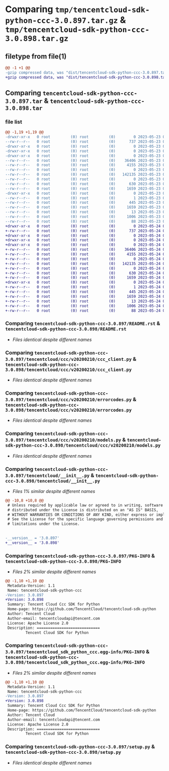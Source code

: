 # Comparing `tmp/tencentcloud-sdk-python-ccc-3.0.897.tar.gz` & `tmp/tencentcloud-sdk-python-ccc-3.0.898.tar.gz`

## filetype from file(1)

```diff
@@ -1 +1 @@
-gzip compressed data, was "dist/tencentcloud-sdk-python-ccc-3.0.897.tar", last modified: Tue May 23 02:16:15 2023, max compression
+gzip compressed data, was "dist/tencentcloud-sdk-python-ccc-3.0.898.tar", last modified: Wed May 24 01:47:43 2023, max compression
```

## Comparing `tencentcloud-sdk-python-ccc-3.0.897.tar` & `tencentcloud-sdk-python-ccc-3.0.898.tar`

### file list

```diff
@@ -1,19 +1,19 @@
-drwxr-xr-x   0 root         (0) root         (0)        0 2023-05-23 02:16:15.000000 tencentcloud-sdk-python-ccc-3.0.897/
--rw-r--r--   0 root         (0) root         (0)      737 2023-05-23 02:16:15.000000 tencentcloud-sdk-python-ccc-3.0.897/README.rst
-drwxr-xr-x   0 root         (0) root         (0)        0 2023-05-23 02:16:15.000000 tencentcloud-sdk-python-ccc-3.0.897/tencentcloud/
-drwxr-xr-x   0 root         (0) root         (0)        0 2023-05-23 02:16:15.000000 tencentcloud-sdk-python-ccc-3.0.897/tencentcloud/ccc/
-drwxr-xr-x   0 root         (0) root         (0)        0 2023-05-23 02:16:15.000000 tencentcloud-sdk-python-ccc-3.0.897/tencentcloud/ccc/v20200210/
--rw-r--r--   0 root         (0) root         (0)    36406 2023-05-23 02:16:15.000000 tencentcloud-sdk-python-ccc-3.0.897/tencentcloud/ccc/v20200210/ccc_client.py
--rw-r--r--   0 root         (0) root         (0)     4155 2023-05-23 02:16:15.000000 tencentcloud-sdk-python-ccc-3.0.897/tencentcloud/ccc/v20200210/errorcodes.py
--rw-r--r--   0 root         (0) root         (0)        0 2023-05-23 02:16:15.000000 tencentcloud-sdk-python-ccc-3.0.897/tencentcloud/ccc/v20200210/__init__.py
--rw-r--r--   0 root         (0) root         (0)   142135 2023-05-23 02:16:15.000000 tencentcloud-sdk-python-ccc-3.0.897/tencentcloud/ccc/v20200210/models.py
--rw-r--r--   0 root         (0) root         (0)        0 2023-05-23 02:16:15.000000 tencentcloud-sdk-python-ccc-3.0.897/tencentcloud/ccc/__init__.py
--rw-r--r--   0 root         (0) root         (0)      630 2023-05-23 02:16:15.000000 tencentcloud-sdk-python-ccc-3.0.897/tencentcloud/__init__.py
--rw-r--r--   0 root         (0) root         (0)     1659 2023-05-23 02:16:15.000000 tencentcloud-sdk-python-ccc-3.0.897/PKG-INFO
-drwxr-xr-x   0 root         (0) root         (0)        0 2023-05-23 02:16:15.000000 tencentcloud-sdk-python-ccc-3.0.897/tencentcloud_sdk_python_ccc.egg-info/
--rw-r--r--   0 root         (0) root         (0)        1 2023-05-23 02:16:15.000000 tencentcloud-sdk-python-ccc-3.0.897/tencentcloud_sdk_python_ccc.egg-info/dependency_links.txt
--rw-r--r--   0 root         (0) root         (0)      445 2023-05-23 02:16:15.000000 tencentcloud-sdk-python-ccc-3.0.897/tencentcloud_sdk_python_ccc.egg-info/SOURCES.txt
--rw-r--r--   0 root         (0) root         (0)     1659 2023-05-23 02:16:15.000000 tencentcloud-sdk-python-ccc-3.0.897/tencentcloud_sdk_python_ccc.egg-info/PKG-INFO
--rw-r--r--   0 root         (0) root         (0)       13 2023-05-23 02:16:15.000000 tencentcloud-sdk-python-ccc-3.0.897/tencentcloud_sdk_python_ccc.egg-info/top_level.txt
--rw-r--r--   0 root         (0) root         (0)     1006 2023-05-23 02:16:15.000000 tencentcloud-sdk-python-ccc-3.0.897/setup.py
--rw-r--r--   0 root         (0) root         (0)       88 2023-05-23 02:16:15.000000 tencentcloud-sdk-python-ccc-3.0.897/setup.cfg
+drwxr-xr-x   0 root         (0) root         (0)        0 2023-05-24 01:47:43.000000 tencentcloud-sdk-python-ccc-3.0.898/
+-rw-r--r--   0 root         (0) root         (0)      737 2023-05-24 01:47:43.000000 tencentcloud-sdk-python-ccc-3.0.898/README.rst
+drwxr-xr-x   0 root         (0) root         (0)        0 2023-05-24 01:47:43.000000 tencentcloud-sdk-python-ccc-3.0.898/tencentcloud/
+drwxr-xr-x   0 root         (0) root         (0)        0 2023-05-24 01:47:43.000000 tencentcloud-sdk-python-ccc-3.0.898/tencentcloud/ccc/
+drwxr-xr-x   0 root         (0) root         (0)        0 2023-05-24 01:47:43.000000 tencentcloud-sdk-python-ccc-3.0.898/tencentcloud/ccc/v20200210/
+-rw-r--r--   0 root         (0) root         (0)    36406 2023-05-24 01:47:43.000000 tencentcloud-sdk-python-ccc-3.0.898/tencentcloud/ccc/v20200210/ccc_client.py
+-rw-r--r--   0 root         (0) root         (0)     4155 2023-05-24 01:47:43.000000 tencentcloud-sdk-python-ccc-3.0.898/tencentcloud/ccc/v20200210/errorcodes.py
+-rw-r--r--   0 root         (0) root         (0)        0 2023-05-24 01:47:43.000000 tencentcloud-sdk-python-ccc-3.0.898/tencentcloud/ccc/v20200210/__init__.py
+-rw-r--r--   0 root         (0) root         (0)   142135 2023-05-24 01:47:43.000000 tencentcloud-sdk-python-ccc-3.0.898/tencentcloud/ccc/v20200210/models.py
+-rw-r--r--   0 root         (0) root         (0)        0 2023-05-24 01:47:43.000000 tencentcloud-sdk-python-ccc-3.0.898/tencentcloud/ccc/__init__.py
+-rw-r--r--   0 root         (0) root         (0)      630 2023-05-24 01:47:43.000000 tencentcloud-sdk-python-ccc-3.0.898/tencentcloud/__init__.py
+-rw-r--r--   0 root         (0) root         (0)     1659 2023-05-24 01:47:43.000000 tencentcloud-sdk-python-ccc-3.0.898/PKG-INFO
+drwxr-xr-x   0 root         (0) root         (0)        0 2023-05-24 01:47:43.000000 tencentcloud-sdk-python-ccc-3.0.898/tencentcloud_sdk_python_ccc.egg-info/
+-rw-r--r--   0 root         (0) root         (0)        1 2023-05-24 01:47:43.000000 tencentcloud-sdk-python-ccc-3.0.898/tencentcloud_sdk_python_ccc.egg-info/dependency_links.txt
+-rw-r--r--   0 root         (0) root         (0)      445 2023-05-24 01:47:43.000000 tencentcloud-sdk-python-ccc-3.0.898/tencentcloud_sdk_python_ccc.egg-info/SOURCES.txt
+-rw-r--r--   0 root         (0) root         (0)     1659 2023-05-24 01:47:43.000000 tencentcloud-sdk-python-ccc-3.0.898/tencentcloud_sdk_python_ccc.egg-info/PKG-INFO
+-rw-r--r--   0 root         (0) root         (0)       13 2023-05-24 01:47:43.000000 tencentcloud-sdk-python-ccc-3.0.898/tencentcloud_sdk_python_ccc.egg-info/top_level.txt
+-rw-r--r--   0 root         (0) root         (0)     1006 2023-05-24 01:47:43.000000 tencentcloud-sdk-python-ccc-3.0.898/setup.py
+-rw-r--r--   0 root         (0) root         (0)       88 2023-05-24 01:47:43.000000 tencentcloud-sdk-python-ccc-3.0.898/setup.cfg
```

### Comparing `tencentcloud-sdk-python-ccc-3.0.897/README.rst` & `tencentcloud-sdk-python-ccc-3.0.898/README.rst`

 * *Files identical despite different names*

### Comparing `tencentcloud-sdk-python-ccc-3.0.897/tencentcloud/ccc/v20200210/ccc_client.py` & `tencentcloud-sdk-python-ccc-3.0.898/tencentcloud/ccc/v20200210/ccc_client.py`

 * *Files identical despite different names*

### Comparing `tencentcloud-sdk-python-ccc-3.0.897/tencentcloud/ccc/v20200210/errorcodes.py` & `tencentcloud-sdk-python-ccc-3.0.898/tencentcloud/ccc/v20200210/errorcodes.py`

 * *Files identical despite different names*

### Comparing `tencentcloud-sdk-python-ccc-3.0.897/tencentcloud/ccc/v20200210/models.py` & `tencentcloud-sdk-python-ccc-3.0.898/tencentcloud/ccc/v20200210/models.py`

 * *Files identical despite different names*

### Comparing `tencentcloud-sdk-python-ccc-3.0.897/tencentcloud/__init__.py` & `tencentcloud-sdk-python-ccc-3.0.898/tencentcloud/__init__.py`

 * *Files 1% similar despite different names*

```diff
@@ -10,8 +10,8 @@
 # Unless required by applicable law or agreed to in writing, software
 # distributed under the License is distributed on an "AS IS" BASIS,
 # WITHOUT WARRANTIES OR CONDITIONS OF ANY KIND, either express or implied.
 # See the License for the specific language governing permissions and
 # limitations under the License.
 
 
-__version__ = '3.0.897'
+__version__ = '3.0.898'
```

### Comparing `tencentcloud-sdk-python-ccc-3.0.897/PKG-INFO` & `tencentcloud-sdk-python-ccc-3.0.898/PKG-INFO`

 * *Files 2% similar despite different names*

```diff
@@ -1,10 +1,10 @@
 Metadata-Version: 1.1
 Name: tencentcloud-sdk-python-ccc
-Version: 3.0.897
+Version: 3.0.898
 Summary: Tencent Cloud Ccc SDK for Python
 Home-page: https://github.com/TencentCloud/tencentcloud-sdk-python
 Author: Tencent Cloud
 Author-email: tencentcloudapi@tencent.com
 License: Apache License 2.0
 Description: ============================
         Tencent Cloud SDK for Python
```

### Comparing `tencentcloud-sdk-python-ccc-3.0.897/tencentcloud_sdk_python_ccc.egg-info/PKG-INFO` & `tencentcloud-sdk-python-ccc-3.0.898/tencentcloud_sdk_python_ccc.egg-info/PKG-INFO`

 * *Files 2% similar despite different names*

```diff
@@ -1,10 +1,10 @@
 Metadata-Version: 1.1
 Name: tencentcloud-sdk-python-ccc
-Version: 3.0.897
+Version: 3.0.898
 Summary: Tencent Cloud Ccc SDK for Python
 Home-page: https://github.com/TencentCloud/tencentcloud-sdk-python
 Author: Tencent Cloud
 Author-email: tencentcloudapi@tencent.com
 License: Apache License 2.0
 Description: ============================
         Tencent Cloud SDK for Python
```

### Comparing `tencentcloud-sdk-python-ccc-3.0.897/setup.py` & `tencentcloud-sdk-python-ccc-3.0.898/setup.py`

 * *Files identical despite different names*

